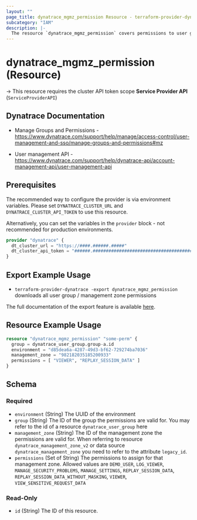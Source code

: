 ```yaml
---
layout: ""
page_title: dynatrace_mgmz_permission Resource - terraform-provider-dynatrace"
subcategory: "IAM"
description: |-
  The resource `dynatrace_mgmz_permission` covers permissions to user groups / management zones within managed environments
---
```


# dynatrace_mgmz_permission (Resource)

-> This resource requires the cluster API token scope **Service Provider API** (`ServiceProviderAPI`)

## Dynatrace Documentation

- Manage Groups and Permissions - https://www.dynatrace.com/support/help/manage/access-control/user-management-and-sso/manage-groups-and-permissions#mz

- User management API - https://www.dynatrace.com/support/help/dynatrace-api/account-management-api/user-management-api

## Prerequisites

The recommended way to configure the provider is via environment variables.
Please set `DYNATRACE_CLUSTER_URL` and `DYNATRACE_CLUSTER_API_TOKEN` to use this resource.

Alternatively, you can set the variables in the `provider` block - not recommended for production environments.
```terraform
provider "dynatrace" {
  dt_cluster_url = "https://####.######.#####"
  dt_cluster_api_token = "######.#########################################################################################"
}
```

## Export Example Usage

- `terraform-provider-dynatrace -export dynatrace_mgmz_permission` downloads all user group / management zone permissions

The full documentation of the export feature is available [here](https://dt-url.net/h203qmc).

## Resource Example Usage

```terraform
resource "dynatrace_mgmz_permission" "some-perm" {
  group = dynatrace_user_group.group-a.id
  environment = "d85dea6a-4287-49d3-bf62-729274ba7036"
  management_zone = "982182035185200933"
  permissions = [ "VIEWER", "REPLAY_SESSION_DATA" ]
}
```

<!-- schema generated by tfplugindocs -->
## Schema

### Required

- `environment` (String) The UUID of the environment
- `group` (String) The ID of the group the permissions are valid for. You may refer to the id of a resource `dynatrace_user_group` here
- `management_zone` (String) The ID of the management zone the permissions are valid for. When referring to resource `dynatrace_management_zone_v2` or data source `dynatrace_management_zone` you need to refer to the attribute `legacy_id`.
- `permissions` (Set of String) The permissions to assign for that management zone. Allowed values are `DEMO_USER`, `LOG_VIEWER`, `MANAGE_SECURITY_PROBLEMS`, `MANAGE_SETTINGS`, `REPLAY_SESSION_DATA`, `REPLAY_SESSION_DATA_WITHOUT_MASKING`, `VIEWER`, `VIEW_SENSITIVE_REQUEST_DATA`

### Read-Only

- `id` (String) The ID of this resource.
 